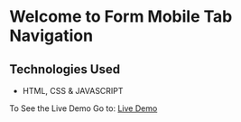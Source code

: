 # Welcome to Form Mobile Tab Navigation

## Technologies Used
- HTML, CSS & JAVASCRIPT 

To See the Live Demo Go to: [Live Demo](https://pnsvn3035.github.io/mobile-tab-navigation/)
